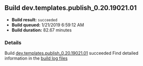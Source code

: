 ## Build dev.templates.publish_0.20.19021.01
- **Build result:** `succeeded`
- **Build queued:** 1/21/2019 6:59:12 AM
- **Build duration:** 82.67 minutes
### Details
Build [dev.templates.publish_0.20.19021.01](https://winappstudio.visualstudio.com/web/build.aspx?pcguid=a4ef43be-68ce-4195-a619-079b4d9834c2&builduri=vstfs%3a%2f%2f%2fBuild%2fBuild%2f26926) succeeded
Find detailed information in the [build log files](https://uwpctdiags.blob.core.windows.net/buildlogs/dev.templates.publish_0.20.19021.01_logs.zip)
